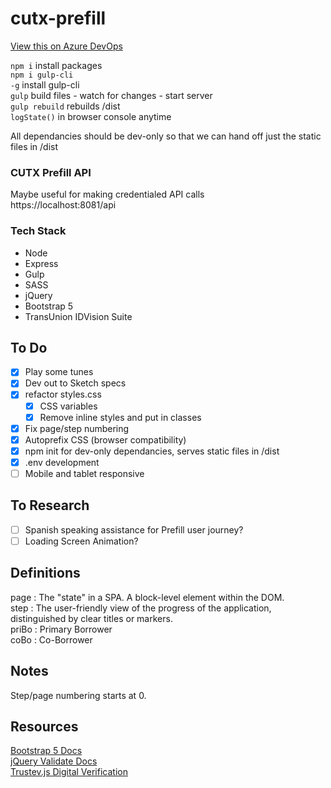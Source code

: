 # cutx-prefill
[View this on Azure DevOps](https://dev.azure.com/CUTX-COE/COE%20Projects/_backlogs/backlog/COE%20Projects%20Team/Epics/?workitem=17)

<code>npm i</code> install packages<br>
<code>npm i gulp-cli -g</code> install gulp-cli<br>
<code>gulp</code> build files - watch for changes - start server<br>
<code>gulp rebuild</code> rebuilds /dist<br>
<code>logState()</code> in browser console anytime<br>

<p>All dependancies should be dev-only so that we can hand off just the static files in /dist</p>

### CUTX Prefill API
Maybe useful for making credentialed API calls<br>
https://localhost:8081/api

### Tech Stack
- Node
- Express
- Gulp
- SASS
- jQuery
- Bootstrap 5
- TransUnion IDVision Suite


## To Do
- [x] Play some tunes
- [x] Dev out to Sketch specs
 - [x] refactor styles.css
   - [x] CSS variables
   - [x] Remove inline styles and put in classes
- [x] Fix page/step numbering
- [x] Autoprefix CSS (browser compatibility)
- [x] npm init for dev-only dependancies, serves static files in /dist
- [x] .env development
- [ ] Mobile and tablet responsive

## To Research
- [ ] Spanish speaking assistance for Prefill user journey?
- [ ] Loading Screen Animation?

## Definitions
page : The "state" in a SPA. A block-level element within the DOM.<br>
step : The user-friendly view of the progress of the application, distinguished by clear titles or markers.<br>
priBo : Primary Borrower<br>
coBo : Co-Borrower

## Notes
<p>Step/page numbering starts at 0.</p>

## Resources
[Bootstrap 5 Docs](https://getbootstrap.com/docs/5.0/getting-started/introduction/)<br>
[jQuery Validate Docs](https://jqueryvalidation.org/documentation/)<br>
[Trustev.js Digital Verification](https://www.trustev.com/developers/)
